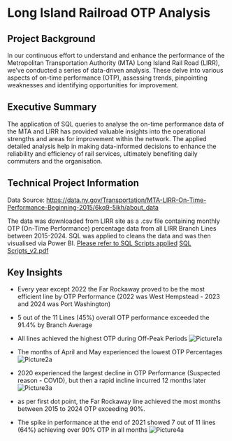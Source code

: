 # Long Island Railroad OTP Analysis

## Project Background
In our continuous effort to understand and enhance the performance of the Metropolitan Transportation Authority (MTA) Long Island Rail Road (LIRR), we’ve conducted a series of data-driven analysis. These delve into various aspects of on-time performance (OTP), assessing trends, pinpointing weaknesses and identifying opportunities for improvement.

## Executive Summary
The application of SQL queries to analyse the on-time performance data of the MTA and LIRR has provided valuable insights into the operational strengths and areas for improvement within the network. The applied detailed analysis help in making data-informed decisions to enhance the reliability and efficiency of rail services, ultimately benefiting daily commuters and the organisation.

## Technical Project Information
Data Source: https://data.ny.gov/Transportation/MTA-LIRR-On-Time-Performance-Beginning-2015/6kq9-5ikh/about_data

The data was downloaded from LIRR site as a .csv file containing monthly OTP (On-Time Performance) percentage data from all LIRR Branch Lines between 2015-2024.  SQL was applied to cleans the data and was then visualised via Power BI.  [Please refer to SQL Scripts applied](https://github.com/pingi14/LIRR/blob/main/SQL%20Scripts_v2.pdf)
[SQL Scripts_v2.pdf](https://github.com/user-attachments/files/19100642/SQL.Scripts_v2.pdf)



## Key Insights

- Every year except 2022 the Far Rockaway proved to be the most efficient line by OTP Performance (2022 was West Hempstead - 2023 and 2024 was Port Washington)
- 5 out of the 11 Lines (45%) overall OTP performance exceeded the 91.4% by Branch Average
- All lines achieved the highest OTP during Off-Peak Periods
![Picture1a](https://github.com/user-attachments/assets/33411744-3749-4ab8-b820-924c74f9945f)

- The months of April and May experienced the lowest OTP Percentages
![Picture2a](https://github.com/user-attachments/assets/0e84b8ec-4ce7-4bc3-b278-5397aec43a72)

- 2020 experienced the largest decline in OTP Performance (Suspected reason - COVID), but then a rapid incline incurred 12 months later
![Picture3a](https://github.com/user-attachments/assets/28e7e7f3-6b25-4214-9873-2120e250931f)

- as per first dot point, the Far Rockaway line achieved the most months between 2015 to 2024 OTP exceeding 90%.  
- The spike in performance at the end of 2021 showed 7 out of 11 lines (64%) achieving over 90% OTP in all months
![Picture4a](https://github.com/user-attachments/assets/98622903-b610-4884-a6b5-a1aa0820a356)

